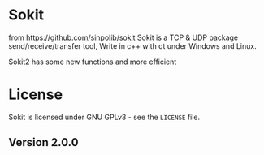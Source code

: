# Sokit

from <https://github.com/sinpolib/sokit>
Sokit is a TCP & UDP package send/receive/transfer tool, Write in c++ with qt under Windows and Linux.

Sokit2 has some new functions and more efficient

# License

Sokit is licensed under GNU GPLv3 - see the ``LICENSE`` file.


## Version 2.0.0

